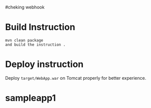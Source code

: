 #cheking webhook

# Build Instruction


```
mvn clean package
and build the instruction .
```

# Deploy instruction

Deploy ```target/WebApp.war``` on Tomcat properly for better experience.

# sampleapp1
